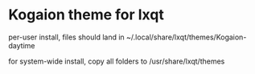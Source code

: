 # Kogaion theme for lxqt

per-user install, files should land in ~/.local/share/lxqt/themes/Kogaion-daytime

for system-wide install, copy all folders to /usr/share/lxqt/themes